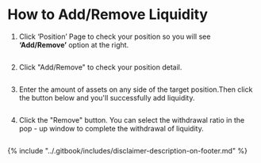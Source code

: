 # How to Add/Remove Liquidity

1. Click ‘Position’ Page to check your position so you will see **‘Add/Remove’** option at the right.

<figure><img src="../.gitbook/assets/image (19).png" alt=""><figcaption></figcaption></figure>

2. Click "Add/Remove" to check your position detail.

<figure><img src="../.gitbook/assets/image (20).png" alt=""><figcaption></figcaption></figure>

3. Enter the amount of assets on any side of the target position.Then click the button below and you'll successfully add liquidity.

<figure><img src="../.gitbook/assets/image (21).png" alt=""><figcaption></figcaption></figure>

4. Click the "Remove" button. You can select the withdrawal ratio in the pop - up window to complete the withdrawal of liquidity.

<figure><img src="../.gitbook/assets/image (22).png" alt=""><figcaption></figcaption></figure>



{% include "../.gitbook/includes/disclaimer-description-on-footer.md" %}
